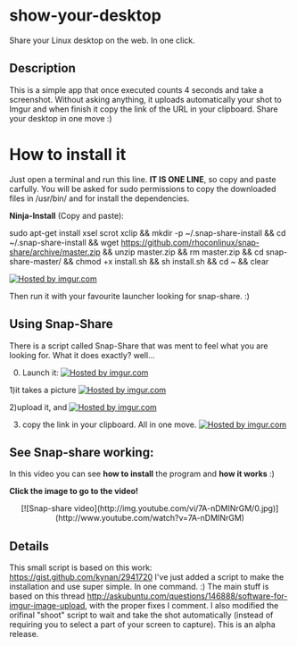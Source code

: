 
show-your-desktop
=================

Share your Linux desktop on the web. In one click.



Description
-----------

This is a simple app that once executed counts 4 seconds and take a screenshot. Without asking anything, it uploads automatically your shot to Imgur and when finish it copy the link of the URL in your clipboard. Share your desktop in one move :)



How to install it
=================

Just  open a terminal and run this line. **IT IS ONE LINE**, so copy and paste carfully. You will be asked for sudo permissions to copy the downloaded files in /usr/bin/ and for install the dependencies.

**Ninja-Install** (Copy and paste):



sudo apt-get install xsel scrot xclip && mkdir -p ~/.snap-share-install && cd ~/.snap-share-install && wget https://github.com/rhoconlinux/snap-share/archive/master.zip && unzip master.zip && rm master.zip &&  cd snap-share-master/ &&  chmod +x  install.sh && sh install.sh && cd ~ && clear

<a href="http://imgur.com/xce5uF2"><img src="http://i.imgur.com/xce5uF2.png" title="Hosted by imgur.com"/></a>

Then run it with your favourite launcher looking for snap-share. :)







Using Snap-Share
--------------
There is a script called Snap-Share that was ment to feel what you are looking for.
What it does exactly? well...

0) Launch it:
<a href="http://imgur.com/kkf8ogr"><img src="http://i.imgur.com/kkf8ogr.png" title="Hosted by imgur.com"/></a>

1)it takes a picture
<a href="http://imgur.com/VlVnbDX"><img src="http://i.imgur.com/VlVnbDX.png" title="Hosted by imgur.com"/></a>

2)upload it, and
<a href="http://imgur.com/f0f1jTb"><img src="http://i.imgur.com/f0f1jTb.png" title="Hosted by imgur.com" /></a>

3) copy the link in your clipboard. All in one move.
<a href="http://imgur.com/kaUcrLA"><img src="http://i.imgur.com/kaUcrLA.png" title="Hosted by imgur.com"/></a>



See Snap-share working:
-----------------------

In this video you can see **how to install** the program and **how it works** :)

**Click the image to go to the video!**
<center>[![Snap-share video](http://img.youtube.com/vi/7A-nDMINrGM/0.jpg)](http://www.youtube.com/watch?v=7A-nDMINrGM)</center>

Details
-------

This small script is based on this work: https://gist.github.com/kynan/2941720
I've just added a script to make the installation and use super simple. In one command. :)
The main stuff is based on this thread http://askubuntu.com/questions/146888/software-for-imgur-image-upload, with the proper fixes I comment. I also modified the orifinal "shoot" script to wait and take the shot automatically (instead of requiring you to select a part of your screen to capture). This is an alpha release.
